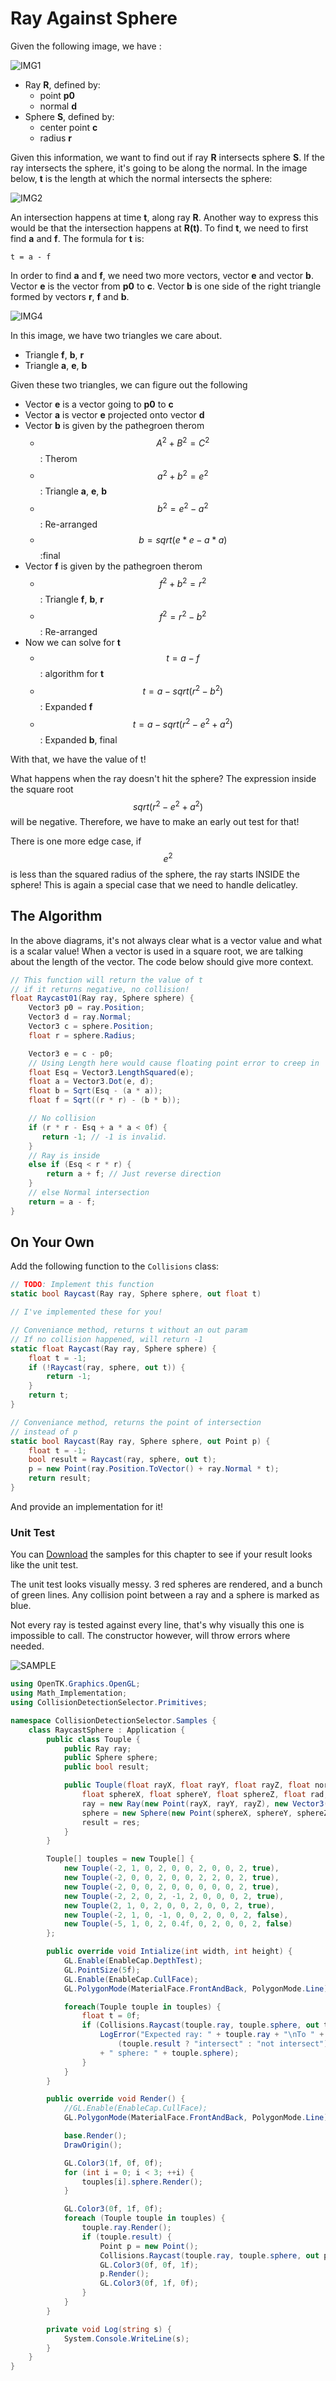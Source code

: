 # Ray Against Sphere

Given the following image, we have :

![IMG1](raycast_image_1.png)

* Ray __R__, defined by:
  * point __p0__
  * normal __d__
* Sphere __S__, defined by:
  * center point __c__ 
  * radius __r__

Given this information, we want to find out if ray __R__ intersects sphere __S__. If the ray intersects the sphere, it's going to be along the normal. In the image below, __t__ is the length at which the normal intersects the sphere:

![IMG2](raycast_image_2.png)

An intersection happens at time __t__, along ray __R__. Another way to express this would be that the intersection happens at __R(t)__. To find __t__, we need to first find  __a__ and __f__. The formula for __t__ is:

```
t = a - f
```

In order to find __a__ and __f__, we need two more vectors, vector __e__ and vector __b__. Vector __e__ is the vector from __p0__ to __c__. Vector __b__ is one side of the right triangle formed by vectors __r__, __f__ and __b__.

![IMG4](raycast_image_4.png)

In this image, we have two triangles we care about. 
* Triangle __f__, __b__, __r__
* Triangle __a__, __e__, __b__

Given these two triangles, we can figure out the following

* Vector __e__ is a vector going to __p0__ to __c__
* Vector __a__ is vector __e__ projected onto vector __d__
* Vector __b__ is given by the pathegroen therom
  * $$A^2+B^2=C^2$$ : Therom
  * $$a^2+b^2=e^2$$ : Triangle __a__, __e__, __b__
  * $$b^2=e^2-a^2$$ : Re-arranged
  * $$b = sqrt(e*e - a*a)$$ :final
* Vector __f__ is given by the pathegroen therom
  * $$f^2+b^2=r^2$$ : Triangle __f__, __b__, __r__
  *  $$f^2=r^2-b^2$$ : Re-arranged
* Now we can solve for __t__
  * $$t=a-f$$ : algorithm for __t__
  * $$t=a - sqrt(r^2- b^2)$$ : Expanded __f__  
  * $$t=a - sqrt(r^2- e^2 + a^2)$$ : Expanded __b__, final

With that, we have the value of t! 

What happens when the ray doesn't hit the sphere? The expression inside the square root $$sqrt(r^2- e^2 + a^2)$$ will be negative. Therefore, we have to make an early out test for that!

There is one more edge case, if $$e^2$$ is less than the squared radius of the sphere, the ray starts INSIDE the sphere! This is again a special case that we need to handle delicatley.

## The Algorithm

In the above diagrams, it's not always clear what is a vector value and what is a scalar value! When a vector is used in a square root, we are talking about the length of the vector. The code below should give more context.

```cs
// This function will return the value of t
// if it returns negative, no collision!
float Raycast01(Ray ray, Sphere sphere) {
    Vector3 p0 = ray.Position;
    Vector3 d = ray.Normal;
    Vector3 c = sphere.Position;
    float r = sphere.Radius;

    Vector3 e = c - p0;
    // Using Length here would cause floating point error to creep in
    float Esq = Vector3.LengthSquared(e);
    float a = Vector3.Dot(e, d);
    float b = Sqrt(Esq - (a * a));
    float f = Sqrt((r * r) - (b * b));

    // No collision
    if (r * r - Esq + a * a < 0f) {
       return -1; // -1 is invalid.
    }
    // Ray is inside
    else if (Esq < r * r) {
        return a + f; // Just reverse direction
    }
    // else Normal intersection
    return = a - f;
}
```

## On Your Own

Add the following function to the ```Collisions``` class:

```cs
// TODO: Implement this function
static bool Raycast(Ray ray, Sphere sphere, out float t)

// I've implemented these for you!

// Conveniance method, returns t without an out param
// If no collision happened, will return -1
static float Raycast(Ray ray, Sphere sphere) {
    float t = -1;
    if (!Raycast(ray, sphere, out t)) {
        return -1;
    }
    return t;
}

// Conveniance method, returns the point of intersection
// instead of p
static bool Raycast(Ray ray, Sphere sphere, out Point p) {
    float t = -1;
    bool result = Raycast(ray, sphere, out t);
    p = new Point(ray.Position.ToVector() + ray.Normal * t);
    return result;
}
```

And provide an implementation for it!

### Unit Test

You can [Download](../Samples/Raycast.rar) the samples for this chapter to see if your result looks like the unit test.

The unit test looks visually messy. 3 red spheres are rendered, and a bunch of green lines. Any collision point between a ray and a sphere is marked as blue.

Not every ray is tested against every line, that's why visually this one is impossible to call. The constructor however, will throw errors where needed.

![SAMPLE](raycast_sphere_unit_sample.PNG)

```cs
using OpenTK.Graphics.OpenGL;
using Math_Implementation;
using CollisionDetectionSelector.Primitives;

namespace CollisionDetectionSelector.Samples {
    class RaycastSphere : Application {
        public class Touple {
            public Ray ray;
            public Sphere sphere;
            public bool result;

            public Touple(float rayX, float rayY, float rayZ, float normX, float normY, float normZ, 
                float sphereX, float sphereY, float sphereZ, float rad, bool res) {
                ray = new Ray(new Point(rayX, rayY, rayZ), new Vector3(normX, normY, normZ));
                sphere = new Sphere(new Point(sphereX, sphereY, sphereZ), rad);
                result = res;
            }
        }

        Touple[] touples = new Touple[] {
            new Touple(-2, 1, 0, 2, 0, 0, 2, 0, 0, 2, true),
            new Touple(-2, 0, 0, 2, 0, 0, 2, 2, 0, 2, true),
            new Touple(-2, 0, 0, 2, 0, 0, 0, 0, 0, 2, true),
            new Touple(-2, 2, 0, 2, -1, 2, 0, 0, 0, 2, true),
            new Touple(2, 1, 0, 2, 0, 0, 2, 0, 0, 2, true),
            new Touple(-2, 1, 0, -1, 0, 0, 2, 0, 0, 2, false),
            new Touple(-5, 1, 0, 2, 0.4f, 0, 2, 0, 0, 2, false)
        };

        public override void Intialize(int width, int height) {
            GL.Enable(EnableCap.DepthTest);
            GL.PointSize(5f);
            GL.Enable(EnableCap.CullFace);
            GL.PolygonMode(MaterialFace.FrontAndBack, PolygonMode.Line);

            foreach(Touple touple in touples) {
                float t = 0f;
                if (Collisions.Raycast(touple.ray, touple.sphere, out t) != touple.result) {
                    LogError("Expected ray: " + touple.ray + "\nTo " +
                        (touple.result ? "intersect" : "not intersect")
                    + " sphere: " + touple.sphere);
                }
            }
        }

        public override void Render() {
            //GL.Enable(EnableCap.CullFace);
            GL.PolygonMode(MaterialFace.FrontAndBack, PolygonMode.Line);

            base.Render();
            DrawOrigin();

            GL.Color3(1f, 0f, 0f);
            for (int i = 0; i < 3; ++i) {
                touples[i].sphere.Render();
            }

            GL.Color3(0f, 1f, 0f);
            foreach (Touple touple in touples) {
                touple.ray.Render();
                if (touple.result) {
                    Point p = new Point();
                    Collisions.Raycast(touple.ray, touple.sphere, out p);
                    GL.Color3(0f, 0f, 1f);
                    p.Render();
                    GL.Color3(0f, 1f, 0f);
                }
            }
        }

        private void Log(string s) {
            System.Console.WriteLine(s);
        }
    }
}
```